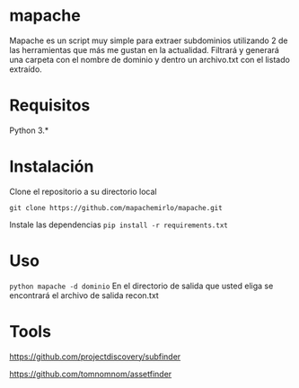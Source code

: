 #  mapache

Mapache es un script muy simple para extraer subdominios utilizando 2 de las herramientas que más me gustan en la actualidad.
Filtrará y generará una carpeta con el nombre de dominio y dentro un archivo.txt con el listado extraído.

# Requisitos
Python 3.*

# Instalación
Clone el repositorio a su directorio local

`git clone https://github.com/mapachemirlo/mapache.git`

Instale las dependencias
`pip install -r requirements.txt`

# Uso
`python mapache -d dominio`
En el directorio de salida que usted eliga se encontrará el archivo de salida recon.txt

# Tools
https://github.com/projectdiscovery/subfinder 

https://github.com/tomnomnom/assetfinder


